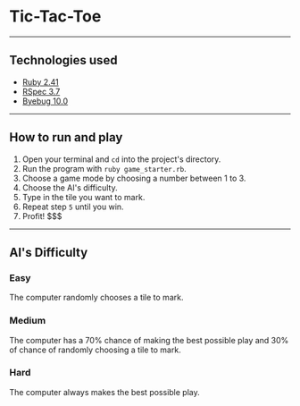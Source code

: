 # Tic-Tac-Toe

----
## Technologies used
* [Ruby 2.41](https://github.com/ruby/ruby)
* [RSpec 3.7](https://github.com/rspec/rspec)
* [Byebug 10.0](https://github.com/deivid-rodriguez/byebug)

----
## How to run and play
1. Open your terminal and `cd` into the project's directory.
2. Run the program with `ruby game_starter.rb`.
3. Choose a game mode by choosing a number between 1 to 3.
4. Choose the AI's difficulty.
5. Type in the tile you want to mark.
6. Repeat step `5` until you win.
6. Profit! $$$

----
## AI's Difficulty

### Easy
The computer randomly chooses a tile to mark.

### Medium
The computer has a 70% chance of making the best possible play and 30% of chance of randomly choosing a tile to mark.

### Hard
The computer always makes the best possible play.
